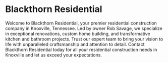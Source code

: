 # Blackthorn Residential

Welcome to Blackthorn Residential, your premier residential construction company in Knoxville, Tennessee. Led by owner Rob Savage, we specialize in exceptional renovations, custom home building, and transformative kitchen and bathroom projects. Trust our expert team to bring your vision to life with unparalleled craftsmanship and attention to detail. Contact Blackthorn Residential today for all your residential construction needs in Knoxville and let us exceed your expectations.
